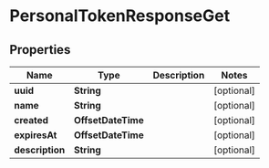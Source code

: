 

# PersonalTokenResponseGet


## Properties

| Name | Type | Description | Notes |
|------------ | ------------- | ------------- | -------------|
|**uuid** | **String** |  |  [optional] |
|**name** | **String** |  |  [optional] |
|**created** | **OffsetDateTime** |  |  [optional] |
|**expiresAt** | **OffsetDateTime** |  |  [optional] |
|**description** | **String** |  |  [optional] |



